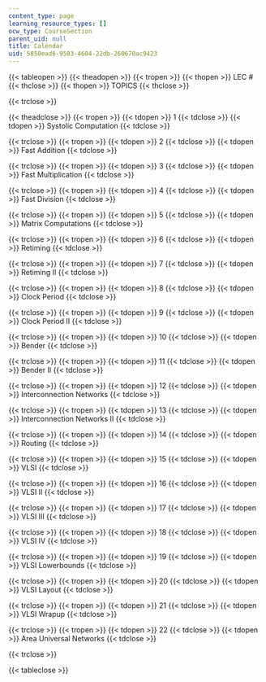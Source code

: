 ```yaml
---
content_type: page
learning_resource_types: []
ocw_type: CourseSection
parent_uid: null
title: Calendar
uid: 5850ead6-9503-4604-22db-260670ac9423
---
```


{{< tableopen >}}
{{< theadopen >}}
{{< tropen >}}
{{< thopen >}}
LEC #
{{< thclose >}}
{{< thopen >}}
TOPICS
{{< thclose >}}

{{< trclose >}}

{{< theadclose >}}
{{< tropen >}}
{{< tdopen >}}
1
{{< tdclose >}}
{{< tdopen >}}
Systolic Computation
{{< tdclose >}}

{{< trclose >}}
{{< tropen >}}
{{< tdopen >}}
2
{{< tdclose >}}
{{< tdopen >}}
Fast Addition
{{< tdclose >}}

{{< trclose >}}
{{< tropen >}}
{{< tdopen >}}
3
{{< tdclose >}}
{{< tdopen >}}
Fast Multiplication
{{< tdclose >}}

{{< trclose >}}
{{< tropen >}}
{{< tdopen >}}
4
{{< tdclose >}}
{{< tdopen >}}
Fast Division
{{< tdclose >}}

{{< trclose >}}
{{< tropen >}}
{{< tdopen >}}
5
{{< tdclose >}}
{{< tdopen >}}
Matrix Computations
{{< tdclose >}}

{{< trclose >}}
{{< tropen >}}
{{< tdopen >}}
6
{{< tdclose >}}
{{< tdopen >}}
Retiming
{{< tdclose >}}

{{< trclose >}}
{{< tropen >}}
{{< tdopen >}}
7
{{< tdclose >}}
{{< tdopen >}}
Retiming II
{{< tdclose >}}

{{< trclose >}}
{{< tropen >}}
{{< tdopen >}}
8
{{< tdclose >}}
{{< tdopen >}}
Clock Period
{{< tdclose >}}

{{< trclose >}}
{{< tropen >}}
{{< tdopen >}}
9
{{< tdclose >}}
{{< tdopen >}}
Clock Period II
{{< tdclose >}}

{{< trclose >}}
{{< tropen >}}
{{< tdopen >}}
10
{{< tdclose >}}
{{< tdopen >}}
Bender
{{< tdclose >}}

{{< trclose >}}
{{< tropen >}}
{{< tdopen >}}
11
{{< tdclose >}}
{{< tdopen >}}
Bender II
{{< tdclose >}}

{{< trclose >}}
{{< tropen >}}
{{< tdopen >}}
12
{{< tdclose >}}
{{< tdopen >}}
Interconnection Networks
{{< tdclose >}}

{{< trclose >}}
{{< tropen >}}
{{< tdopen >}}
13
{{< tdclose >}}
{{< tdopen >}}
Interconnection Networks II
{{< tdclose >}}

{{< trclose >}}
{{< tropen >}}
{{< tdopen >}}
14
{{< tdclose >}}
{{< tdopen >}}
Routing
{{< tdclose >}}

{{< trclose >}}
{{< tropen >}}
{{< tdopen >}}
15
{{< tdclose >}}
{{< tdopen >}}
VLSI
{{< tdclose >}}

{{< trclose >}}
{{< tropen >}}
{{< tdopen >}}
16
{{< tdclose >}}
{{< tdopen >}}
VLSI II
{{< tdclose >}}

{{< trclose >}}
{{< tropen >}}
{{< tdopen >}}
17
{{< tdclose >}}
{{< tdopen >}}
VLSI III
{{< tdclose >}}

{{< trclose >}}
{{< tropen >}}
{{< tdopen >}}
18
{{< tdclose >}}
{{< tdopen >}}
VLSI IV
{{< tdclose >}}

{{< trclose >}}
{{< tropen >}}
{{< tdopen >}}
19
{{< tdclose >}}
{{< tdopen >}}
VLSI Lowerbounds
{{< tdclose >}}

{{< trclose >}}
{{< tropen >}}
{{< tdopen >}}
20
{{< tdclose >}}
{{< tdopen >}}
VLSI Layout
{{< tdclose >}}

{{< trclose >}}
{{< tropen >}}
{{< tdopen >}}
21
{{< tdclose >}}
{{< tdopen >}}
VLSI Wrapup
{{< tdclose >}}

{{< trclose >}}
{{< tropen >}}
{{< tdopen >}}
22
{{< tdclose >}}
{{< tdopen >}}
Area Universal Networks
{{< tdclose >}}

{{< trclose >}}

{{< tableclose >}}